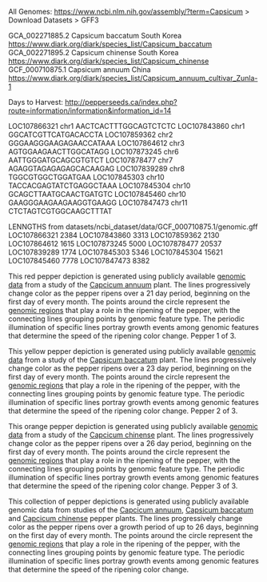 All Genomes:
https://www.ncbi.nlm.nih.gov/assembly/?term=Capsicum > Download Datasets > GFF3

GCA_002271885.2 Capsicum baccatum South Korea https://www.diark.org/diark/species_list/Capsicum_baccatum
GCA_002271895.2 Capsicum chinense South Korea https://www.diark.org/diark/species_list/Capsicum_chinense
GCF_000710875.1 Capsicum annuum China https://www.diark.org/diark/species_list/Capsicum_annuum_cultivar_Zunla-1

Days to Harvest:
http://pepperseeds.ca/index.php?route=information/information&information_id=14

LOC107866321 chr1 AACTCACTTTGGCAGTCTCTC
LOC107843860 chr1 GGCATCGTTCATGACACCTA
LOC107859362 chr2 GGGAAGGGAAGAGAACCATAAA
LOC107864612 chr3 AGTGGAAGAACTTGGCATAGG
LOC107873245 chr6 AATTGGGATGCAGCGTGTCT
LOC107878477 chr7 AGAGGTAGAGAGAGCACAAGAG
LOC107839289 chr8 TGGCGTGGCTGGATGAA
LOC107845303 chr10 TACCACGAGTATCTGAGGCTAAA
LOC107845304 chr10 GCAGCTTAATGCAACTGATGTC
LOC107845460 chr10 GAAGGGAAGAAGAAGGTGAAGG
LOC107847473 chr11 CTCTAGTCGTGGCAAGCTTTAT

LENNGTHS from datasets/ncbi_dataset/data/GCF_000710875.1/genomic.gff
LOC107866321 2384
LOC107843860 3313
LOC107859362 2130
LOC107864612 1615
LOC107873245 5000
LOC107878477 20537
LOC107839289 1774
LOC107845303 5346
LOC107845304 15621
LOC107845460 7778
LOC107847473 8382

This red pepper depiction is generated using publicly available [genomic data](https://www.ncbi.nlm.nih.gov/assembly/GCF_000710875.1)
from a study of the [Capcicum annuum](https://www.diark.org/diark/species_list/Capsicum_annuum_cultivar_Zunla-1) plant.
The lines progressively change color as the pepper ripens over a 21 day period, beginning on the first day of every month.
The points around the circle represent the [genomic regions](https://www.sciencedirect.com/science/article/pii/S0888754318305846)
that play a role in the ripening of the pepper, with the connecting lines grouping points by genomic feature type.
The periodic illumination of specific lines portray growth events among genomic features that determine the speed of the ripening color change.
Pepper 1 of 3.

This yellow pepper depiction is generated using publicly available [genomic data](https://www.ncbi.nlm.nih.gov/assembly/GCA_002271885.2)
from a study of the [Capsicum baccatum](https://www.diark.org/diark/species_list/Capsicum_baccatum) plant.
The lines progressively change color as the pepper ripens over a 23 day period, beginning on the first day of every month.
The points around the circle represent the [genomic regions](https://www.sciencedirect.com/science/article/pii/S0888754318305846)
that play a role in the ripening of the pepper, with the connecting lines grouping points by genomic feature type.
The periodic illumination of specific lines portray growth events among genomic features that determine the speed of the ripening color change.
Pepper 2 of 3.

This orange pepper depiction is generated using publicly available [genomic data](https://www.ncbi.nlm.nih.gov/assembly/GCA_002271895.2)
from a study of the [Capcicum chinense](https://www.diark.org/diark/species_list/Capsicum_chinense) plant.
The lines progressively change color as the pepper ripens over a 26 day period, beginning on the first day of every month.
The points around the circle represent the [genomic regions](https://www.sciencedirect.com/science/article/pii/S0888754318305846)
that play a role in the ripening of the pepper, with the connecting lines grouping points by genomic feature type.
The periodic illumination of specific lines portray growth events among genomic features that determine the speed of the ripening color change.
Pepper 3 of 3.

This collection of pepper depictions is generated using publicly available genomic data from studies of the
[Capcicum annuum](https://www.diark.org/diark/species_list/Capsicum_annuum_cultivar_Zunla-1),
[Capsicum baccatum](https://www.diark.org/diark/species_list/Capsicum_baccatum) and
[Capcicum chinense](https://www.diark.org/diark/species_list/Capsicum_chinense) pepper plants.
The lines progressively change color as the pepper ripens over a growth period of up to 26 days, beginning on the first day of every month.
The points around the circle represent the [genomic regions](https://www.sciencedirect.com/science/article/pii/S0888754318305846)
that play a role in the ripening of the pepper, with the connecting lines grouping points by genomic feature type.
The periodic illumination of specific lines portray growth events among genomic features that determine the speed of the ripening color change.
